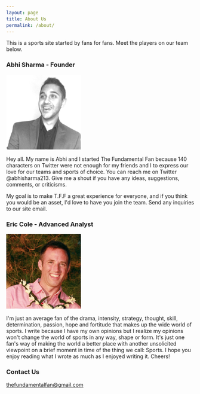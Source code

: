 ```yaml
---
layout: page
title: About Us
permalink: /about/
---
```


This is a sports site started by fans for fans. Meet the players on our team below.

### Abhi Sharma - Founder
<img src="/images/abhi.jpg" alt="Abhi" width="200" height="200"/>

Hey all. My name is Abhi and I started The Fundamental Fan because 140 characters on Twitter were not enough for my friends and I to express our love for our teams and sports of choice. You can reach me on Twitter @abhisharma213. Give me a shout if you have any ideas, suggestions, comments, or criticisms. 

My goal is to make T.F.F a great experience for everyone, and if you think you would be an asset, I'd love to have you join the team. Send any inquiries to our site email.

### Eric Cole - Advanced Analyst
<img src="/images/eric.JPG" alt="Eric" width="200" height="200"/>

I'm just an average fan of the drama, intensity, strategy, thought, skill, determination, passion, hope and fortitude that makes up the wide world of sports. I write because I have my own opinions but I realize my opinions won't change the world of sports in any way, shape or form.  It's just one fan's way of making the world a better place with another unsolicited viewpoint on a brief moment in time of the thing we call: Sports.  I hope you enjoy reading what I wrote as much as I enjoyed writing it. Cheers!

### Contact Us

[thefundamentalfan@gmail.com](mailto:thefundamentalfan@gmail.com)
